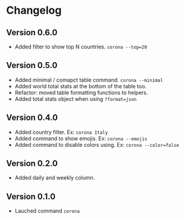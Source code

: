 # Changelog

## Version 0.6.0

* Added filter to show top N countries. ``corona --top=20``

## Version 0.5.0

* Added minimal / comapct table command. ``corona --minimal``
* Added world total stats at the bottom of the table too.
* Refactor: moved table formatting functions to helpers.
* Added total stats object when using `?format=json`

## Version 0.4.0

* Added country filter. Ex:  ``corona Italy``
* Added command to show emojis. Ex: ``corona --emojis``
* Added command to disable colors using. Ex: ``corona --color=false``

## Version 0.2.0

* Added daily and weekly column.

## Version 0.1.0

* Lauched command `corona`